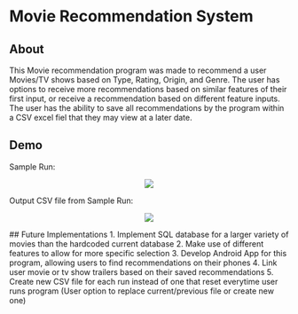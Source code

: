 # Movie Recommendation System

## About
This Movie recommendation program was made to recommend a user Movies/TV shows based on Type, Rating, Origin, and Genre.
The user has options to receive more recommendations based on similar features of their first input, or receive a recommendation based on different feature inputs.
The user has the ability to save all recommendations by the program within a CSV excel fiel that they may view at a later date.

## Demo
Sample Run: <br />
<p align="center">
	<img src="https://user-images.githubusercontent.com/73859429/163281378-ecd63ab5-9b4a-4140-87b0-8b02ed2fb0b0.PNG">
</p>
Output CSV file from Sample Run:<br />
<p align="center">
<img src="https://user-images.githubusercontent.com/73859429/163281482-4b6222c1-f172-48d5-b601-d5a99bf24101.PNG">
</p>
## Future Implementations
	1. Implement SQL database for a larger variety of movies than the hardcoded current database
	2. Make use of different features to allow for more specific selection
	3. Develop Android App for this program, allowing users to find recommendations on their phones
	4. Link user movie or tv show trailers based on their saved recommendations
	5. Create new CSV file for each run instead of one that reset everytime user runs program 
     (User option to replace current/previous file or create new one)




